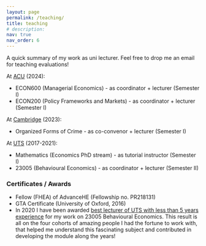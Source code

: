 ```yaml
---
layout: page
permalink: /teaching/
title: teaching
# description: 
nav: true
nav_order: 6
---
```


A quick summary of my work as uni lecturer. Feel free to drop me an email for teaching evaluations!

At [ACU](https://www.acu.edu.au/) (2024):

<ul>
	<li>ECON600 (Managerial Economics) - as coordinator + lecturer (Semester I)</li>
	<li>ECON200 (Policy Frameworks and Markets) - as  coordinator + lecturer (Semester I)</li>
</ul>

At [Cambridge](https://www.cam.ac.uk/) (2023):

<ul>
	<li>Organized Forms of Crime - as co-convenor + lecturer (Semester I)</li>
</ul>

At [UTS](https://www.uts.edu.au/) (2017-2021):

<ul>
	<li>Mathematics (Economics PhD stream) - as tutorial instructor (Semester I)</li>
	<li>23005 (Behavioural Economics) - as coordinator + lecturer (Semester II)</li>
</ul>


  <h3>Certificates / Awards</h3>
  <ul>
	<li> Fellow (FHEA) of AdvanceHE (Fellowship no. PR218131)</li>
	<li> GTA Certificate (University of Oxford, 2016)</li>
	<li> In 2020  I have been awarded <a href="https://lx.uts.edu.au/blog/2021/04/13/teaching-behavioral-economics-with-andrea-giovannetti-winner-of-the-vice-chancellors-early-career-teaching-award/"> best lecturer of UTS with less than 5 years experience</a> for my work on 23005 Behavioural Economics. This result is all on the four cohorts of amazing people I had the fortune to work with, that helped me understand this fascinating subject and contributed in developing the module along the years!</li>
	

  </ul>